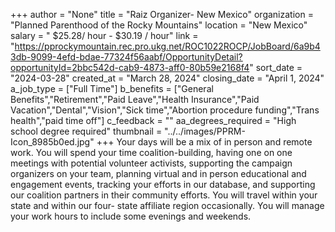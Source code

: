 +++
author = "None"
title = "Raiz Organizer- New Mexico"
organization = "Planned Parenthood of the Rocky Mountains"
location = "New Mexico"
salary = " $25.28/ hour - $30.19 / hour"
link = "https://pprockymountain.rec.pro.ukg.net/ROC1022ROCP/JobBoard/6a9b43db-9099-4efd-bdae-77324f56aabf/OpportunityDetail?opportunityId=2bbc542d-cab9-4873-aff0-80b59e2168f4"
sort_date = "2024-03-28"
created_at = "March 28, 2024"
closing_date = "April 1, 2024"
a_job_type = ["Full Time"]
b_benefits = ["General Benefits","Retirement","Paid Leave","Health Insurance","Paid Vacation","Dental","Vision","Sick time","Abortion procedure funding","Trans health","paid time off"]
c_feedback = ""
aa_degrees_required = "High school degree required"
thumbnail = "../../images/PPRM-Icon_8985b0ed.jpg"
+++
Your days will be a mix of in person and remote work. You will spend your time coalition-building, having one on one meetings with potential volunteer activists, supporting the campaign organizers on your team, planning virtual and in person educational and engagement events, tracking your efforts in our database, and supporting our coalition partners in their community efforts. You will travel within your state and within our four- state affiliate region occasionally. You will manage your work hours to include some evenings and weekends.